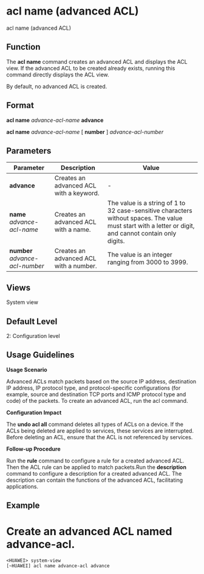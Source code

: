 acl name (advanced ACL)
=======================

acl name (advanced ACL)

Function
--------



The **acl name** command creates an advanced ACL and displays the ACL view. If the advanced ACL to be created already exists, running this command directly displays the ACL view.



By default, no advanced ACL is created.


Format
------

**acl name** *advance-acl-name* **advance**

**acl name** *advance-acl-name* [ **number** ] *advance-acl-number*


Parameters
----------

| Parameter | Description | Value |
| --- | --- | --- |
| **advance** | Creates an advanced ACL with a keyword. | - |
| **name** *advance-acl-name* | Creates an advanced ACL with a name. | The value is a string of 1 to 32 case-sensitive characters without spaces. The value must start with a letter or digit, and cannot contain only digits. |
| **number** *advance-acl-number* | Creates an advanced ACL with a number. | The value is an integer ranging from 3000 to 3999. |



Views
-----

System view


Default Level
-------------

2: Configuration level


Usage Guidelines
----------------

**Usage Scenario**



Advanced ACLs match packets based on the source IP address, destination IP address, IP protocol type, and protocol-specific configurations (for example, source and destination TCP ports and ICMP protocol type and code) of the packets. To create an advanced ACL, run the acl command.



**Configuration Impact**



The **undo acl all** command deletes all types of ACLs on a device. If the ACLs being deleted are applied to services, these services are interrupted. Before deleting an ACL, ensure that the ACL is not referenced by services.



**Follow-up Procedure**



Run the **rule** command to configure a rule for a created advanced ACL. Then the ACL rule can be applied to match packets.Run the **description** command to configure a description for a created advanced ACL. The description can contain the functions of the advanced ACL, facilitating applications.




Example
-------

# Create an advanced ACL named advance-acl.
```
<HUAWEI> system-view
[~HUAWEI] acl name advance-acl advance

```